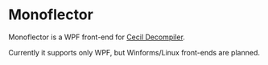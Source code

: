 Monoflector
===========

Monoflector is a WPF front-end for [Cecil Decompiler](https://github.com/mono/cecil/tree/master/decompiler).

Currently it supports only WPF, but Winforms/Linux front-ends are planned.